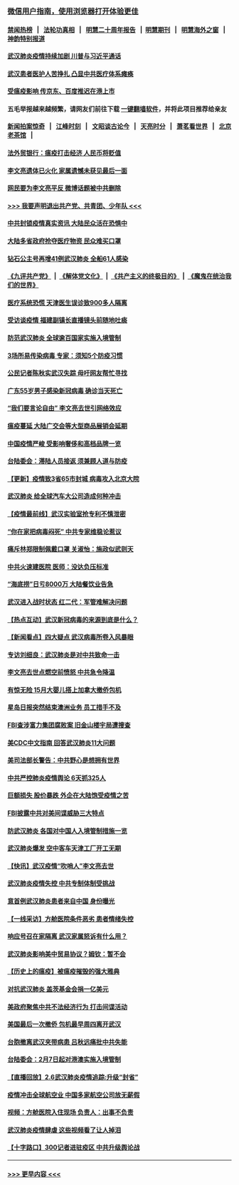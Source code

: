 ### [微信用户指南，使用浏览器打开体验更佳](https://github.com/gfw-breaker/banned-news1/blob/master/indexes/wechat-guide.md?t=0)
#### [禁闻热榜](热点新闻.md?t=0)  &nbsp;&nbsp;|&nbsp;&nbsp; [法轮功真相](https://github.com/gfw-breaker/truth/blob/master/README.md?t=0) &nbsp;&nbsp;|&nbsp;&nbsp; [明慧二十周年报告](https://github.com/gfw-breaker/mh-reports/blob/master/README.md?t=0) &nbsp;&nbsp;|&nbsp;&nbsp;[明慧期刊](https://github.com/gfw-breaker/mh-qikan) &nbsp;&nbsp;|&nbsp;&nbsp; [明慧海外之窗](https://github.com/gfw-breaker/mh-news/blob/master/README.md?t=0) &nbsp;&nbsp;|&nbsp;&nbsp; [神韵特别报道](https://github.com/gfw-breaker/mh-news/blob/master/shenyun.md?t=0)
#### [武汉肺炎疫情持续加剧 川普与习近平通话](../pages/nsc413/n11851613.md?t=02072055) 
#### [武汉患者医护人苦挣扎 凸显中共医疗体系瘫痪](../pages/nsc413/n11850083.md?t=02072055) 
#### [受瘟疫影响 传京东、百度推迟在港上市](../pages/nsc413/n11851409.md?t=02072055) 
#### 五毛举报越来越频繁，请网友们前往下载 [一键翻墙软件](https://github.com/gfw-breaker/ssr-accounts)，并将此项目推荐给亲友
#### [新闻拍案惊奇](https://github.com/gfw-breaker/banned-news1/blob/master/pages/link4.md) &nbsp;&nbsp;|&nbsp;&nbsp; [江峰时刻](https://github.com/gfw-breaker/banned-news1/blob/master/pages/link4.md) &nbsp;&nbsp;|&nbsp;&nbsp; [文昭谈古论今](https://github.com/gfw-breaker/banned-news1/blob/master/pages/link4.md) &nbsp;&nbsp;|&nbsp;&nbsp; [天亮时分](https://github.com/gfw-breaker/banned-news1/blob/master/pages/link4.md) &nbsp;&nbsp;|&nbsp;&nbsp; [萧茗看世界](https://github.com/gfw-breaker/banned-news1/blob/master/pages/link4.md) &nbsp;&nbsp;|&nbsp;&nbsp; [北京老茶馆](https://github.com/gfw-breaker/banned-news1/blob/master/pages/link4.md) &nbsp;&nbsp;|&nbsp;&nbsp; 
#### [法外贸银行：瘟疫打击经济 人民币将贬值](../pages/nsc413/n11850538.md?t=02072055) 
#### [李文亮遗体已火化 家属遗憾未获见最后一面](../pages/nsc413/n11851128.md?t=02072055) 
#### [网民要为李文亮平反 微博话题被中共删除](../pages/nsc413/n11851177.md?t=02072055) 
#### [>>> 我要声明退出共产党、共青团、少年队 <<<](https://github.com/begood0513/goodnews/blob/master/quit/letter.md) 
#### [中共封锁疫情真实资讯 大陆民众活在恐惧中](../pages/nsc413/n11850699.md?t=02072055) 
#### [大陆多省政府抢夺医疗物资 民众难买口罩](../pages/nsc413/n11851017.md?t=02072055) 
#### [钻石公主号再增41例武汉肺炎 全船61人感染](../pages/nsc413/n11850401.md?t=02072055) 
#### [《九评共产党》](https://github.com/begood0513/9ping.md/blob/master/README.md) &nbsp;|&nbsp; [《解体党文化》](../../../../jtdwh.md/blob/master/README.md)  &nbsp;|&nbsp; [《共产主义的终极目的》](../../../../gczydzjmd.md/blob/master/README.md) &nbsp;|&nbsp; [《魔鬼在统治我们的世界》](../../../../mgztzwmdsj.md/blob/master/README.md) 
#### [医疗系统恐慌 天津医生误诊致900多人隔离](../pages/nsc413/n11850609.md?t=02072055) 
#### [受访谈疫情 福建副镇长直播镜头前随地吐痰](../pages/nsc413/n11850758.md?t=02072055) 
#### [防范武汉肺炎 全球逾百国家实施入境管制](../pages/nsc413/n11850557.md?t=02072055) 
#### [3场所易传染病毒 专家：须知5个防疫习惯](../pages/nsc413/n11849662.md?t=02072055) 
#### [公民记者陈秋实武汉失踪 母吁网友帮忙寻找](../pages/nsc413/n11850638.md?t=02072055) 
#### [广东55岁男子感染新冠病毒 确诊当天死亡](../pages/nsc413/n11850590.md?t=02072055) 
#### [“我们要言论自由” 李文亮去世引网络效应](../pages/nsc413/n11850484.md?t=02072055) 
#### [瘟疫蔓延 大陆广交会等大型商品展销会延期](../pages/nsc413/n11850521.md?t=02072055) 
#### [中国疫情严峻 受影响奢侈和高档品牌一览](../pages/nsc413/n11850319.md?t=02072055) 
#### [台陆委会：滞陆人员接返 须兼顾人道与防疫](../pages/nsc413/n11850414.md?t=02072055) 
#### [【更新】疫情致3省65市封城 病毒攻入北京大院](../pages/nsc413/n11801312.md?t=02072055) 
#### [武汉肺炎 给全球汽车大公司造成何种冲击](../pages/nsc413/n11850056.md?t=02072055) 
#### [【疫情最前线】武汉实验室抢专利不慎泄密](../pages/nsc413/n11850310.md?t=02072055) 
#### [“你在家把病毒闷死” 中共专家维稳论惹议](../pages/nsc413/n11850048.md?t=02072055) 
#### [痛斥林郑限制佩戴口罩 关淑怡：施政似武则天](../pages/nsc413/n11849645.md?t=02072055) 
#### [中共火速建医院 医师：没达负压标准](../pages/nsc413/n11848938.md?t=02072055) 
#### [“海底捞”日亏8000万 大陆餐饮业告急](../pages/nsc413/n11850010.md?t=02072055) 
#### [武汉进入战时状态 红二代：军管难解决问题](../pages/nsc413/n11849976.md?t=02072055) 
#### [【热点互动】武汉新冠病毒的来源到底是什么？](../pages/nsc413/n11849749.md?t=02072055) 
#### [【新闻看点】四大疑点 武汉病毒所卷入风暴眼](../pages/nsc413/n11849608.md?t=02072055) 
#### [专访刘细良：武汉肺炎是对中共致命一击](../pages/nsc413/n11849934.md?t=02072055) 
#### [李文亮去世点燃空前愤怒 中共急令降温](../pages/nsc413/n11849864.md?t=02072055) 
#### [有惊无险 15月大婴儿搭上加拿大撤侨包机](../pages/nsc413/n11849698.md?t=02072055) 
#### [星岛日报突然结束澳洲业务 员工措手不及](../pages/nsc413/n11849722.md?t=02072055) 
#### [FBI查涉富力集团腐败案 旧金山楼宇局遭搜查](../pages/nsc413/n11848419.md?t=02072055) 
#### [美CDC中文指南 回答武汉肺炎11大问题](../pages/nsc413/n11849703.md?t=02072055) 
#### [美司法部长警告：中共野心是想拥有世界](../pages/nsc413/n11849769.md?t=02072055) 
#### [中共严控肺炎疫情舆论 6天抓325人](../pages/nsc413/n11849529.md?t=02072055) 
#### [巨额损失 股价暴跌 外企在大陆饱受疫情之苦](../pages/nsc413/n11849651.md?t=02072055) 
#### [FBI披露中共对美间谍威胁三大特点](../pages/nsc413/n11849700.md?t=02072055) 
#### [防武汉肺炎 各国对中国人入境管制措施一览](../pages/nsc413/n11838726.md?t=02072055) 
#### [武汉肺炎爆发 空中客车天津工厂开工无期](../pages/nsc413/n11849634.md?t=02072055) 
#### [【快讯】武汉疫情“吹哨人”李文亮去世](../pages/nsc413/n11849459.md?t=02072055) 
#### [武汉肺炎疫情失控 中共专制体制受挑战](../pages/nsc413/n11849457.md?t=02072055) 
#### [意首例武汉肺炎患者来自中国 身份曝光](../pages/nsc413/n11849454.md?t=02072055) 
#### [【一线采访】方舱医院条件恶劣 患者情绪失控](../pages/nsc413/n11848910.md?t=02072055) 
#### [响应号召在家隔离 武汉家属怒诉有什么用？](../pages/nsc413/n11849412.md?t=02072055) 
#### [武汉肺炎影响美中贸易协议？姆钦：暂不会](../pages/nsc413/n11849497.md?t=02072055) 
#### [【历史上的瘟疫】被瘟疫摧毁的强大雅典](../pages/nsc413/n11849036.md?t=02072055) 
#### [对抗武汉肺炎 盖茨基金会捐一亿美元](../pages/nsc413/n11848953.md?t=02072055) 
#### [美政府聚焦中共不法经济行为 打击间谍活动](../pages/nsc413/n11849322.md?t=02072055) 
#### [美国最后一次撤侨 包机最早周四离开武汉](../pages/nsc413/n11849395.md?t=02072055) 
#### [台胞撤离武汉夹带病患 吕秋远痛批中共失能](../pages/nsc413/n11849153.md?t=02072055) 
#### [台陆委会：2月7日起对港澳实施入境管制](../pages/nsc413/n11848681.md?t=02072055) 
#### [【直播回放】2.6武汉肺炎疫情追踪:升级“封省”](../pages/nsc413/n11848948.md?t=02072055) 
#### [疫情冲击全球航空业 中国多家航空公司放无薪假](../pages/nsc413/n11849188.md?t=02072055) 
#### [视频：方舱医院入住现场 负责人：出事不负责](../pages/nsc413/n11845312.md?t=02072055) 
#### [武汉肺炎疫情肆虐 这些视频看了让人掉泪](../pages/nsc413/n11848904.md?t=02072055) 
#### [【十字路口】300记者进驻疫区 中共升级舆论战](../pages/nsc413/n11847578.md?t=02072055) 

----
#### [ >>> 更早内容 <<< ](../indexes/nsc413-earlier.md)
